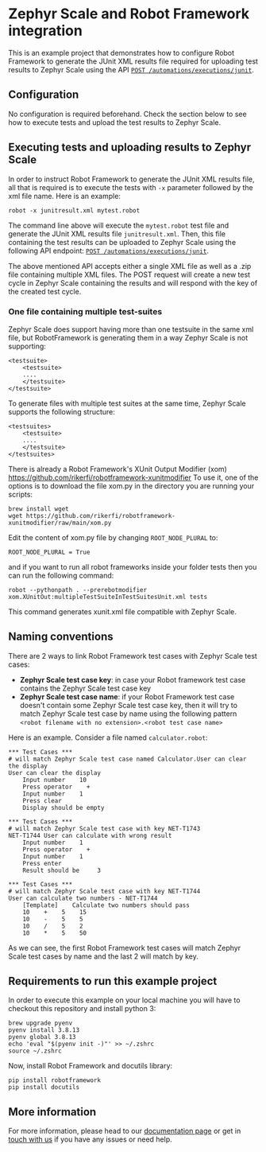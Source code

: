 # Zephyr Scale and Robot Framework integration

This is an example project that demonstrates how to configure Robot Framework to generate the JUnit XML results file required for uploading test results to Zephyr Scale using the API [`POST /automations/executions/junit`](https://support.smartbear.com/zephyr-scale-cloud/api-docs/#operation/createJUnitExecutions).

## Configuration

No configuration is required beforehand. Check the section below to see how to execute tests and upload the test results to Zephyr Scale.

## Executing tests and uploading results to Zephyr Scale

In order to instruct Robot Framework to generate the JUnit XML results file, all that is required is to execute the tests with `-x` parameter followed by the xml file name. Here is an example:

```
robot -x junitresult.xml mytest.robot
```

The command line above will execute the `mytest.robot` test file and generate the JUnit XML results file `junitresult.xml`. Then, this file containing the test results can be uploaded to Zephyr Scale using the following API endpoint: [`POST /automations/executions/junit`](https://support.smartbear.com/zephyr-scale-cloud/api-docs/#operation/createJUnitExecutions).

The above mentioned API accepts either a single XML file as well as a .zip file containing multiple XML files. The POST request will create a new test cycle in Zephyr Scale containing the results and will respond with the key of the created test cycle.

### One file containing multiple test-suites

Zephyr Scale does support having more than one testsuite in the same xml file, but RobotFramework is generating them 
in a way Zephyr Scale is not supporting:
```
<testsuite>
    <testsuite>
    ....
    </testsuite>
</testsuite>
```

To generate files with multiple test suites at the same time, Zephyr Scale supports the following structure:
```
<testsuites>
    <testsuite>
    ....
    </testsuite>
</testsuites>
```

There is already a Robot Framework's XUnit Output Modifier (xom) https://github.com/rikerfi/robotframework-xunitmodifier
To use it, one of the options is to download the file xom.py in the directory you are running your scripts:
```
brew install wget
wget https://github.com/rikerfi/robotframework-xunitmodifier/raw/main/xom.py
```
Edit the content of xom.py file by changing `ROOT_NODE_PLURAL` to:
```
ROOT_NODE_PLURAL = True
```
and if you want to run all robot frameworks inside your folder tests then you can run the following command:
```
robot --pythonpath . --prerebotmodifier xom.XUnitOut:multipleTestSuiteInTestSuitesUnit.xml tests
```
This command generates xunit.xml file compatible with Zephyr Scale.
## Naming conventions

There are 2 ways to link Robot Framework test cases with Zephyr Scale test cases:
- **Zephyr Scale test case key**: in case your Robot framework test case contains the Zephyr Scale test case key
- **Zephyr Scale test case name**: if your Robot Framework test case doesn't contain some Zephyr Scale test case key, then it will try to match Zephyr Scale test case by name using the following pattern `<robot filename with no extension>.<robot test case name>`

Here is an example. Consider a file named `calculator.robot`:
```robotframework
*** Test Cases ***
# will match Zephyr Scale test case named Calculator.User can clear the display
User can clear the display
    Input number    10
    Press operator    +
    Input number    1
    Press clear 
    Display should be empty

*** Test Cases ***
# will match Zephyr Scale test case with key NET-T1743
NET-T1744 User can calculate with wrong result 
    Input number    1
    Press operator    +
    Input number    1
    Press enter 
    Result should be     3

*** Test Cases ***
# will match Zephyr Scale test case with key NET-T1744
User can calculate two numbers - NET-T1744
    [Template]    Calculate two numbers should pass
    10    +    5    15
    10    -    5    5
    10    /    5    2
    10    *    5    50
```
As we can see, the first Robot Framework test cases will match Zephyr Scale test cases by name and the last 2 will match by key.

## Requirements to run this example project

In order to execute this example on your local machine you will have to checkout this repository and install python 3:

```
brew upgrade pyenv
pyenv install 3.8.13
pyenv global 3.8.13
echo 'eval "$(pyenv init -)"' >> ~/.zshrc
source ~/.zshrc
```

Now, install Robot Framework and docutils library:

```
pip install robotframework
pip install docutils
```

## More information

For more information, please head to our [documentation page](https://support.smartbear.com/zephyr-scale) or get in [touch with us](https://smartbear.atlassian.net/servicedesk/) if you have any issues or need help.

